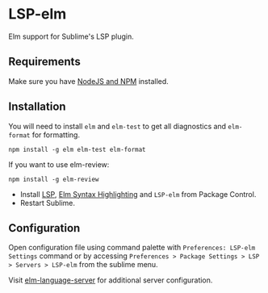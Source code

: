 # LSP-elm

Elm support for Sublime's LSP plugin.

## Requirements

Make sure you have [NodeJS and NPM](https://nodejs.org/) installed.

## Installation

You will need to install `elm` and `elm-test` to get all diagnostics and `elm-format` for formatting. 

```
npm install -g elm elm-test elm-format
```

If you want to use elm-review:

```
npm install -g elm-review
```

* Install [LSP](https://packagecontrol.io/packages/LSP), [Elm Syntax Highlighting](https://packagecontrol.io/packages/Elm%20Syntax%20Highlighting) and `LSP-elm` from Package Control.
* Restart Sublime.

## Configuration

Open configuration file using command palette with `Preferences: LSP-elm Settings` command or by accessing `Preferences > Package Settings > LSP > Servers > LSP-elm` from the sublime menu.

Visit [elm-language-server](https://github.com/elm-tooling/elm-language-server#requirements) for additional server configuration.
